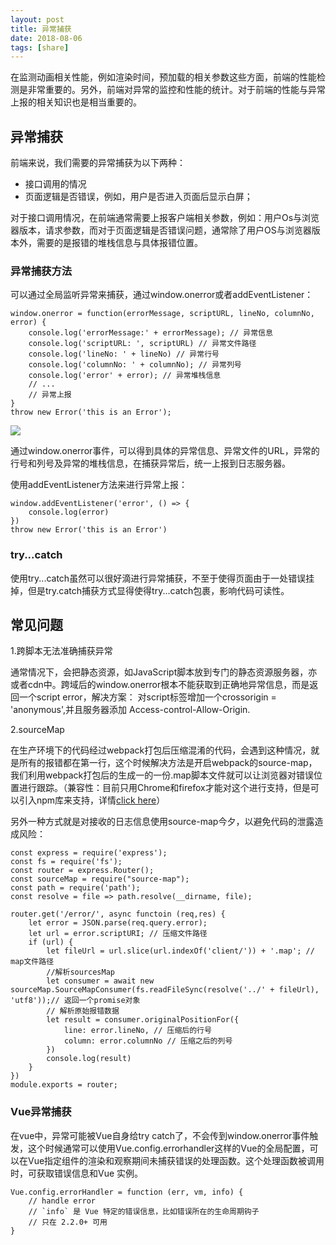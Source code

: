 ```yaml
---
layout: post
title: 异常捕获
date: 2018-08-06
tags: [share]
---
```


在监测动画相关性能，例如渲染时间，预加载的相关参数这些方面，前端的性能检测是非常重要的。另外，前端对异常的监控和性能的统计。对于前端的性能与异常上报的相关知识也是相当重要的。

## 异常捕获

前端来说，我们需要的异常捕获为以下两种：

- 接口调用的情况
- 页面逻辑是否错误，例如，用户是否进入页面后显示白屏；

对于接口调用情况，在前端通常需要上报客户端相关参数，例如：用户Os与浏览器版本，请求参数，而对于页面逻辑是否错误问题，通常除了用户OS与浏览器版本外，需要的是报错的堆栈信息与具体报错位置。

### 异常捕获方法

可以通过全局监听异常来捕获，通过window.onerror或者addEventListener：    

    window.onerror = function(errorMessage, scriptURL, lineNo, columnNo, error) {
        console.log('errorMessage:' + errorMessage); // 异常信息
        console.log('scriptURL: ', scriptURL) // 异常文件路径
        console.log('lineNo: ' + lineNo) // 异常行号
        console.log('columnNo: ' + columnNo); // 异常列号
        console.log('error' + error); // 异常堆栈信息
        // ...
        // 异常上报
    }
    throw new Error('this is an Error');

<img src="http://ovk2ylefr.bkt.clouddn.com/performance.png">

通过window.onerror事件，可以得到具体的异常信息、异常文件的URL，异常的行号和列号及异常的堆栈信息，在捕获异常后，统一上报到日志服务器。

使用addEventListener方法来进行异常上报：

    window.addEventListener('error', () => {
        console.log(error)
    })
    throw new Error('this is an Error')

### try...catch

使用try...catch虽然可以很好滴进行异常捕获，不至于使得页面由于一处错误挂掉，但是try.catch捕获方式显得使得try...catch包裹，影响代码可读性。

## 常见问题

1.跨脚本无法准确捕获异常

通常情况下，会把静态资源，如JavaScript脚本放到专门的静态资源服务器，亦或者cdn中。跨域后的window.onerror根本不能获取到正确地异常信息，而是返回一个script error，解决方案： 对script标签增加一个crossorigin = 'anonymous',并且服务器添加
Access-control-Allow-Origin.

2.sourceMap

在生产环境下的代码经过webpack打包后压缩混淆的代码，会遇到这种情况，就是所有的报错都在第一行，这个时候解决方法是开启webpack的source-map，我们利用webpack打包后的生成一的一份.map脚本文件就可以让浏览器对错误位置进行跟踪。（兼容性：目前只用Chrome和firefox才能对这个进行支持，但是可以引入npm库来支持，详情[click here](https://github.com/mozilla/source-map)）

另外一种方式就是对接收的日志信息使用source-map今夕，以避免代码的泄露造成风险：

    const express = require('express');
    const fs = require('fs');
    const router = express.Router();
    const sourceMap = require("source-map");
    const path = require('path');
    const resolve = file => path.resolve(__dirname, file);

    router.get('/error/', async functoin (req,res) {
        let error = JSON.parse(req.query.error);
        let url = error.scriptURI; // 压缩文件路径
        if (url) {
            let fileUrl = url.slice(url.indexOf('client/')) + '.map'; // map文件路径
            //解析sourcesMap
            let consumer = await new sourceMap.SourceMapConsumer(fs.readFileSync(resolve('../' + fileUrl), 'utf8'));// 返回一个promise对象
            // 解析原始报错数据
            let result = consumer.originalPositionFor({
                line: error.lineNo, // 压缩后的行号
                column: error.columnNo // 压缩之后的列号
            })
            console.log(result)
        }
    })
    module.exports = router;

### Vue异常捕获

在vue中，异常可能被Vue自身给try  catch了，不会传到window.onerror事件触发，这个时候通常可以使用Vue.config.errorhandler这样的Vue的全局配置，可以在Vue指定组件的渲染和观察期间未捕获错误的处理函数。这个处理函数被调用时，可获取错误信息和Vue 实例。

    Vue.config.errorHandler = function (err, vm, info) {
        // handle error
        // `info` 是 Vue 特定的错误信息，比如错误所在的生命周期钩子
        // 只在 2.2.0+ 可用
    }

